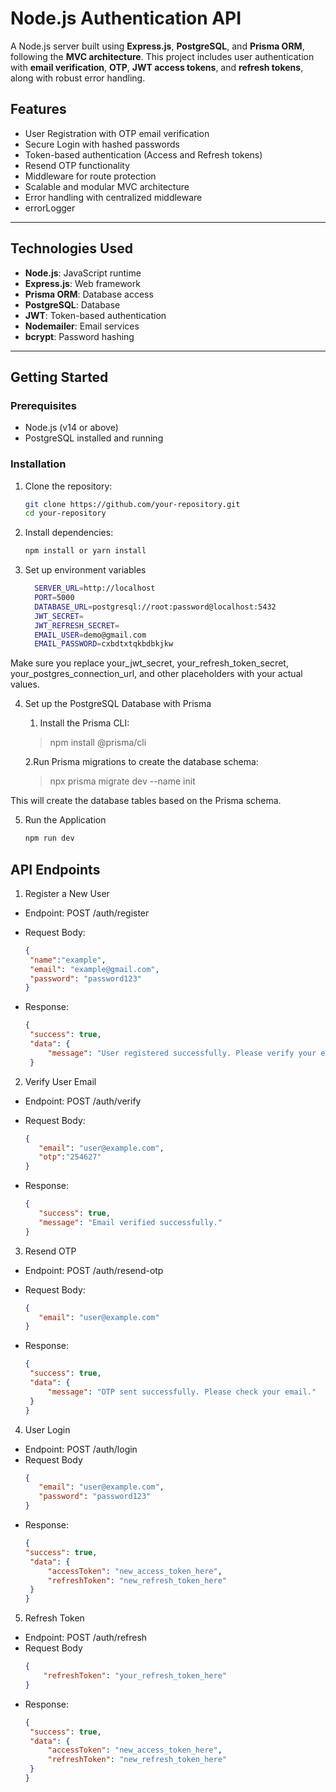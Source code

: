 # Node.js Authentication API

A Node.js server built using **Express.js**, **PostgreSQL**, and **Prisma ORM**, following the **MVC architecture**. This project includes user authentication with **email verification**, **OTP**, **JWT access tokens**, and **refresh tokens**, along with robust error handling.

## Features

- User Registration with OTP email verification
- Secure Login with hashed passwords
- Token-based authentication (Access and Refresh tokens)
- Resend OTP functionality
- Middleware for route protection
- Scalable and modular MVC architecture
- Error handling with centralized middleware
- errorLogger

---

## Technologies Used

- **Node.js**: JavaScript runtime
- **Express.js**: Web framework
- **Prisma ORM**: Database access
- **PostgreSQL**: Database
- **JWT**: Token-based authentication
- **Nodemailer**: Email services
- **bcrypt**: Password hashing

---

## Getting Started

### Prerequisites

- Node.js (v14 or above)
- PostgreSQL installed and running

### Installation

1. Clone the repository:
   ```bash
   git clone https://github.com/your-repository.git
   cd your-repository

2. Install dependencies:
   ```bash
   npm install or yarn install

3. Set up environment variables
    ```bash
      SERVER_URL=http://localhost
      PORT=5000
      DATABASE_URL=postgresql://root:password@localhost:5432
      JWT_SECRET=
      JWT_REFRESH_SECRET=
      EMAIL_USER=demo@gmail.com
      EMAIL_PASSWORD=cxbdtxtqkbdbkjkw

Make sure you replace your_jwt_secret, your_refresh_token_secret, your_postgres_connection_url, and other placeholders with your actual values.

4. Set up the PostgreSQL Database with Prisma
   1. Install the Prisma CLI:
   >npm install @prisma/cli
   
   2.Run Prisma migrations to create the database schema:
   >npx prisma migrate dev --name init

This will create the database tables based on the Prisma schema.

5. Run the Application
   ```bash
   npm run dev
   
## API Endpoints

1. Register a New User
- Endpoint: POST /auth/register
- Request Body:

   ```json
   {
    "name":"example",
    "email": "example@gmail.com",
    "password": "password123"
   }
- Response:
   ```json
   {
    "success": true,
    "data": {
        "message": "User registered successfully. Please verify your email."
    }


2. Verify User Email
- Endpoint: POST /auth/verify
- Request Body:

   ```json
   {
      "email": "user@example.com",
      "otp":"254627"
   }
- Response:
   ```json
   {
      "success": true,
      "message": "Email verified successfully."
   }

3. Resend OTP
- Endpoint: POST /auth/resend-otp
- Request Body:

   ```json
   {
      "email": "user@example.com"
   }
  
- Response:
   ```json
   {
    "success": true,
    "data": {
        "message": "OTP sent successfully. Please check your email."
    }
   }

4. User Login
- Endpoint: POST /auth/login
- Request Body
   ```json
   {
      "email": "user@example.com",
      "password": "password123"
   }
- Response:
   ```json
   {
   "success": true,
    "data": { 
        "accessToken": "new_access_token_here",
        "refreshToken": "new_refresh_token_here"
    }
   }

5. Refresh Token
- Endpoint: POST /auth/refresh
- Request Body
   ```json
   {
       "refreshToken": "your_refresh_token_here"
   }
- Response:
   ```json
   {
    "success": true,
    "data": {
        "accessToken": "new_access_token_here",
        "refreshToken": "new_refresh_token_here"
    }
   }